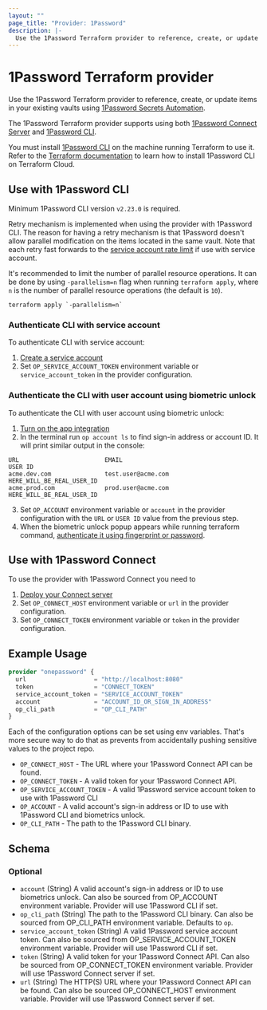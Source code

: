 ```yaml
---
layout: ""
page_title: "Provider: 1Password"
description: |-
  Use the 1Password Terraform provider to reference, create, or update logins, passwords, and database items in your 1Password vaults.
---
```


# 1Password Terraform provider

Use the 1Password Terraform provider to reference, create, or update items in your existing vaults using [1Password Secrets Automation](https://1password.com/secrets).

The 1Password Terraform provider supports using both [1Password Connect Server](https://developer.1password.com/docs/secrets-automation/#1password-connect-server)
and [1Password CLI](https://developer.1password.com/docs/cli).

You must install [1Password CLI](https://developer.1password.com/docs/cli) on the machine running Terraform to use it. Refer to the
[Terraform documentation](https://developer.hashicorp.com/terraform/cloud-docs/run/install-software#only-install-standalone-binaries) to learn how to install 1Password CLI on Terraform Cloud.

## Use with 1Password CLI

Minimum 1Password CLI version `v2.23.0` is required.

Retry mechanism is implemented when using the provider with 1Password CLI. The reason for having a retry mechanism is that 1Password doesn't allow parallel modification on the items located in the same vault.
Note that each retry fast forwards to the [service account rate limit](https://developer.1password.com/docs/service-accounts/rate-limits/) if use with service account.

It's recommended to limit the number of parallel resource operations. It can be done by using `-parallelism=n` flag when running `terraform apply`, where `n` is the number of parallel resource operations (the default is `10`).
```
terraform apply `-parallelism=n`
```

### Authenticate CLI with service account

To authenticate CLI with service account:
1. [Create a service account](https://developer.1password.com/docs/service-accounts/get-started#create-a-service-account)
2. Set `OP_SERVICE_ACCOUNT_TOKEN` environment variable or `service_account_token` in the provider configuration.

### Authenticate the CLI with user account using biometric unlock

To authenticate the CLI with user account using biometric unlock:
1. [Turn on the app integration](https://developer.1password.com/docs/cli/app-integration/#step-1-turn-on-the-app-integration)
2. In the terminal run `op account ls` to find sign-in address or account ID. It will print similar output in the console:
```
URL                        EMAIL                                         USER ID
acme.dev.com               test.user@acme.com                            HERE_WILL_BE_REAL_USER_ID
acme.prod.com              prod.user@acme.com                            HERE_WILL_BE_REAL_USER_ID
```
3. Set `OP_ACCOUNT` environment variable or `account` in the provider configuration with the `URL` or `USER ID` value from the previous step.
4. When the biometric unlock popup appears while running terraform command, [authenticate it using fingerprint or password](https://developer.1password.com/docs/cli/app-integration/#step-2-enter-any-command-to-sign-in).

## Use with 1Password Connect

To use the provider with 1Password Connect you need to
1. [Deploy your Connect server](https://developer.1password.com/docs/connect/get-started#deployment)
2. Set `OP_CONNECT_HOST` environment variable or `url` in the provider configuration.
3. Set `OP_CONNECT_TOKEN` environment variable or `token` in the provider configuration.

## Example Usage

```terraform
provider "onepassword" {
  url                   = "http://localhost:8080"
  token                 = "CONNECT_TOKEN"
  service_account_token = "SERVICE_ACCOUNT_TOKEN"
  account               = "ACCOUNT_ID_OR_SIGN_IN_ADDRESS"
  op_cli_path           = "OP_CLI_PATH"
}
```

Each of the configuration options can be set using env variables.
That's more secure way to do that as prevents from accidentally pushing sensitive values to the project repo.

- `OP_CONNECT_HOST` - The URL where your 1Password Connect API can be found.
- `OP_CONNECT_TOKEN` - A valid token for your 1Password Connect API.
- `OP_SERVICE_ACCOUNT_TOKEN` - A valid 1Password service account token to use with 1Password CLI
- `OP_ACCOUNT` - A valid account's sign-in address or ID to use with 1Password CLI and biometrics unlock.
- `OP_CLI_PATH` - The path to the 1Password CLI binary.

<!-- schema generated by tfplugindocs -->
## Schema

### Optional

- `account` (String) A valid account's sign-in address or ID to use biometrics unlock. Can also be sourced from OP_ACCOUNT environment variable. Provider will use 1Password CLI if set.
- `op_cli_path` (String) The path to the 1Password CLI binary. Can also be sourced from OP_CLI_PATH environment variable. Defaults to `op`.
- `service_account_token` (String) A valid 1Password service account token. Can also be sourced from OP_SERVICE_ACCOUNT_TOKEN environment variable. Provider will use 1Password CLI if set.
- `token` (String) A valid token for your 1Password Connect API. Can also be sourced from OP_CONNECT_TOKEN environment variable. Provider will use 1Password Connect server if set.
- `url` (String) The HTTP(S) URL where your 1Password Connect API can be found. Can also be sourced OP_CONNECT_HOST environment variable. Provider will use 1Password Connect server if set.
